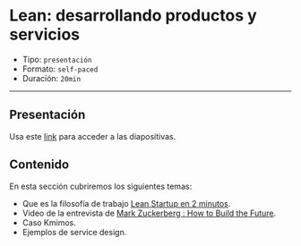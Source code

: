 # Lean: desarrollando productos y servicios

* Tipo: `presentación`
* Formato: `self-paced`
* Duración: `20min`

***

## Presentación
Usa este [link](https://docs.google.com/presentation/d/1eds-3eyTIBPaDAKhQhxf9n63mPhulgByfjMAgNx1cWk/edit#slide=id.g36619f1cd5_0_32) para acceder a las diapositivas.

## Contenido
En esta sección cubriremos los siguientes temas:

* Que es la filosofía de trabajo [Lean Startup en 2 minutos](https://youtu.be/l9ET1WqRvSQ).
* Video de la entrevista de [Mark Zuckerberg : How to Build the Future](https://youtu.be/Lb4IcGF5iTQ).
* Caso Kmimos.
* Ejemplos de service design.